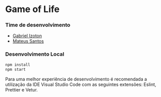 # Game of Life

### Time de desenvolvimento
- [Gabriel Izoton](https://github.com/Gaizgrol)
- [Mateus Santos](https://github.com/mvsantos013)

### Desenvolvimento Local
```bash
npm install
npm start
```

Para uma melhor experiência de desenvolvimento é recomendada a utilização da IDE Visual Studio Code com as seguintes extensões: Eslint, Prettier e Vetur.
